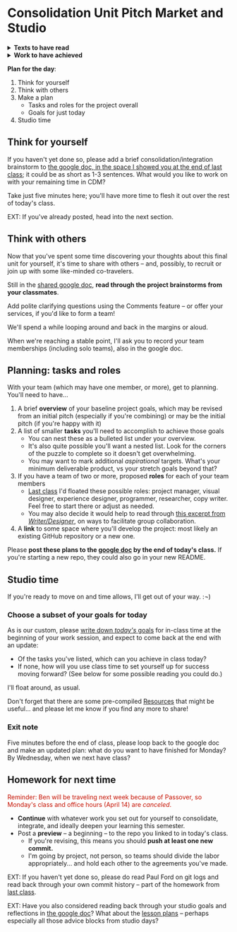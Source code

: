 # Consolidation Unit Pitch Market and Studio

<section class="prereqs">
    <details><summary><strong>Texts to have read</strong></summary>
        <ul>
            <li>Paul Ford <a href="https://www.nytimes.com/2019/06/11/magazine/letter-of-recommendation-bug-fixes-git.html">on the pleasures of reading git commit histories</a></li>
            <li>Your own git / GitHub revision history</li>
        </ul>
    </details>
    <details><summary><strong>Work to have achieved</strong></summary>
        <ul>
            <li>Work through the questions from <a href="lesson-23#ext-studio">the EXT at the end of lesson 23</a>: what are the parts of the project? what assets will you need to find? etc</li>
            <li>Write a brief project pitch, and post it to the <a href="https://bit.ly/cdm{{site.course.slugterm}}-notes">shared google doc</a></li>
        </ul>
    </details>
</section>


**Plan for the day**:

<!-- 1. Guidelines for final reflections -->
1. Think for yourself
2. Think with others
3. Make a plan
    * Tasks and roles for the project overall
    * Goals for just today
4. Studio time

<!--
## About those final reflections

The final reflection can be written informally, like the others. The goal is less a restatement of what you’ve already written than an opportunity to _think synthetically, across units and into the future._ The reflection will have two main components, or really aspects, which you can move back and forth between:

1. An **articulation of your learning in the class**, focused more on transferable skills than individual tools.

2. An **incorporation of the specific projects** in your portfolio, calling attention to features of these multimodal texts that you hope will _illustrate, clarify, or provide evidence_ for the claims you make about your learning.

<div class="alert alert-info">
These two aspects should work together, binding the abstract to the concrete and vice versa.</div>

The questions below are meant to help you develop your thoughts toward that first aspect, in part through consideration of the second. While you need not answer these questions separately, or in strict order, I do hope you will endeavor to answer them all.

<details open><summary>Guiding questions for the end-of-term reflection</summary>

<ol class="lalpha">
    <li>
        <p>What <strong>advice or ideas</strong> have been most helpful to your thinking about composing, about digital environments or tools, about mediation? In other words, what do you most want to remember for future digital composition? </p>

        <p>These may come from comments on your own projects, discussions of your classmates' work, office hour or class-time conversations, or assigned readings. </p>
    </li>
    <li>
        <p>When you look back at the <strong>unit goals and overall course outcomes</strong>, where do you feel you’ve been most successful? The most challenged? If something’s held you back, how might you get around that barrier? (Or would you change the goal for yourself?) </p>

        <p>Note that this is another way of asking a common end-of-term question: what do you see as the strengths of the work you've done for this course, and what are the areas in which you feel you’ve most improved? </p>

        <p>Make specific references to projects or revisions.</p>
    </li>
    <li>
        <p>What, if anything, <strong>surprised</strong> you during the course? Now that you’ve seen how it all pans out, are there any suggestions you’d make for a revision in the course structure or assignments? (I update my syllabi every time, so your feedback is truly welcome!)</p>
    </li>
    <li>
        <p>Moving forward, what are your <strong>plans</strong> for continuing to develop your digital media skills? Will you continue working on any of these projects, in other classes or outside class?
        </p>
    </li>
</ol>

<p>NB: If at any point you’re tempted to say "all of it" (or “none,” though I hope that’s not true), that’s a fine start, but then prioritize: name something specific and concrete, even if it's just one example, so it's written somewhere you’ll be able to find it later.</p>

</details>

<aside class="smaller">
NB: Should you want it, I have a <a href="../uploads/handout--final-portfolio-prompt.docx?raw=true">handout</a> summing up the above information, including the guiding questions for reflection and a checklist for submitting the final portfolio.
</aside>


What questions, comments, or concerns do you have about this now?
-->

## Think for yourself

<div class="alert alert-success">If you haven't yet done so, please add a brief consolidation/integration brainstorm to <a href="https://bit.ly/cdm{{site.course.slugterm}}-notes">the google doc, in the space I showed you at the end of last class</a>; it could be as short as 1-3 sentences. What would you like to work on with your remaining time in CDM?</div>

Take just five minutes here; you'll have more time to flesh it out over the rest of today's class.

EXT: If you've already posted, head into the next section.


## Think with others

Now that you've spent some time discovering your thoughts about this final unit for yourself, it's time to share with others – and, possibly, to recruit or join up with some like-minded co-travelers.

<div class="alert alert-success">
<p>Still in the <a href="https://bit.ly/cdm{{site.course.slugterm}}-notes#heading=h.leh3pxuj6n6n">shared google doc</a>, <strong>read through the project brainstorms from your classmates</strong>.</p>
<p>Add polite clarifying questions using the Comments feature – or offer your services, if you'd like to form a team!</p>
</div>

We'll spend a while looping around and back in the margins or aloud.

When we're reaching a stable point, I'll ask you to record your team memberships (including solo teams), also in the google doc.


## Planning: tasks and roles

With your team (which may have one member, or more), get to planning. You'll need to have...

1. A brief **overview** of your baseline project goals, which may be revised from an initial pitch (especially if you're combining) or may be the initial pitch (if you're happy with it)
2. A list of smaller **tasks** you'll need to accomplish to achieve those goals
    - You can nest these as a bulleted list under your overview.
    - It's also quite possible you'll want a nested list. Look for the corners of the puzzle to complete so it doesn't get overwhelming.
    - You may want to mark additional _aspirational_ targets. What's your minimum deliverable product, vs your stretch goals beyond that?
3. If you have a team of two or more, proposed **roles** for each of your team members
    - [Last class](lesson-23#roles-and-reflection-15-min) I'd floated these possible roles: project manager, visual designer, experience designer, programmer, researcher, copy writer. Feel free to start there or adjust as needed.
    - You may also decide it would help to read through [this excerpt from _Writer/Designer_](https://pitt-my.sharepoint.com/:b:/g/personal/millerb_pitt_edu/EWCA_Mf-WlVOhdrDM0Qi-LwBF2ej1e93f13CS5qhgNhVNg?e=vKhpBC), on ways to facilitate group collaboration.
4. A **link** to some space where you'll develop the project: most likely an existing GitHub repository or a new one.


<div class="alert alert-success">
<p>Please <strong>post these plans to the <a href="https://bit.ly/cdm{{site.course.slugterm}}-notes">google doc</a> by the end of today's class.</strong> If you're starting a new repo, they could also go in your new README.</p>
<!--
<p>Please use the section below the names so I can more easily scoop up the group memberships for Thursday's Zoom rooms. I also recommend posting a copy of your plan in your project's README – but don't forget to post that link where I can find it!</p> -->
</div>


## Studio time

If you're ready to move on and time allows, I'll get out of your way. :¬)

### Choose a subset of your goals for today

As is our custom, please [write down _today's_ goals](https://bit.ly/cdm{{site.course.slugterm}}-notes#heading=h.oote2j8rs4ib) for in-class time at the beginning of your work session, and expect to come back at the end with an update:
* Of the tasks you've listed, which can you achieve in class today?
* If none, how will you use class time to set yourself up for success moving forward? (See below for some possible reading you could do.)  


I'll float around, as usual.

<div class="alert alert-info">
Don't forget that there are some pre-compiled <a href="../resources">Resources</a> that might be useful... and please let me know if you find any more to share!
</div>

### Exit note

Five minutes before the end of class, please loop back to the google doc and make an updated plan: what do you want to have finished for Monday? By Wednesday, when we next have class?


## Homework for next time

<div class="alert alert-danger"><span style="color: #c51100;">Reminder: Ben will be traveling next week because of Passover, so Monday's class and office hours (April 14) are <em>canceled</em>.</span></div>

* **Continue** with whatever work you set out for yourself to consolidate, integrate, and ideally deepen your learning this semester.
* Post a **preview** – a beginning – to the repo you linked to in today's class.
  - If you're revising, this means you should **push at least one new commit.**
  - I'm going by project, not person, so teams should divide the labor appropriately... and hold each other to the agreements you've made.

EXT: If you haven't yet done so, please do read Paul Ford on git logs and read back through your own commit history – part of the homework from [last class](lesson-23#homework-for-next-time).

EXT: Have you also considered reading back through your studio goals and reflections in [the google doc](http://bit.ly/cdm{{site.course-slugterm}}-notes)? What about the [lesson plans](../schedule) – perhaps especially all those advice blocks from studio days?
